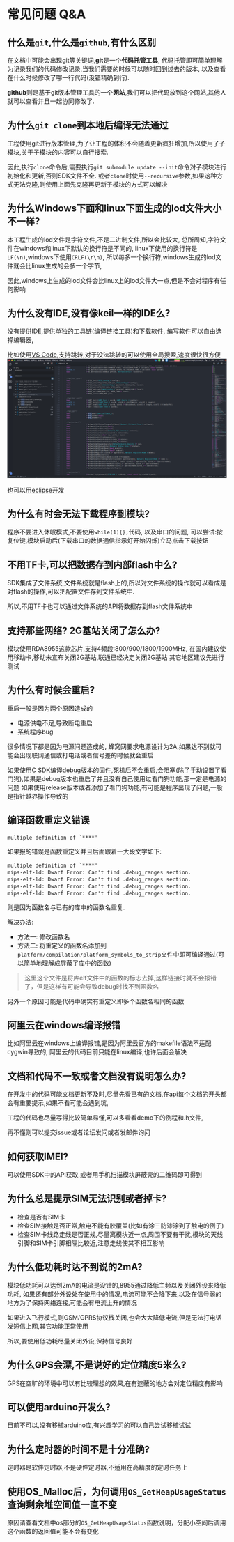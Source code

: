常见问题 Q&A
=====

## 什么是`git`,什么是`github`,有什么区别

在文档中可能会出现git等关键词,**git**是一个**代码托管工具**,
代码托管即可简单理解为记录我们的代码修改记录,当我们需要的时候可以随时回到过去的版本,
以及查看在什么时候修改了哪一行代码(没错精确到行).

**github**则是基于git版本管理工具的一个**网站**,我们可以把代码放到这个网站,其他人就可以查看并且一起协同修改了.


## 为什么`git clone`到本地后编译无法通过

工程使用git进行版本管理,为了让工程的体积不会随着更新疯狂增加,所以使用了子模块,关于子模块的内容可以自行搜索.

因此,执行`clone`命令后,需要执行`git submodule update --init`命令对子模块进行初始化和更新,否则SDK文件不全.
或者`clone`时使用`--recursive`参数,如果这种方式无法克隆,则使用上面先克隆再更新子模块的方式可以解决


## 为什么Windows下面和linux下面生成的lod文件大小不一样?

本工程生成的lod文件是字符文件,不是二进制文件,所以会比较大,
总所周知,字符文件在windows和linux下默认的换行符是不同的,
linux下使用的换行符是`LF(\n)`,windows下使用`CRLF(\r\n)`,
所以每多一个换行符,windows生成的lod文件就会比linux生成的会多一个字节,

因此,windows上生成的lod文件会比linux上的lod文件大一点,但是不会对程序有任何影响


## 为什么没有IDE,没有像keil一样的IDE么?

没有提供IDE,提供单独的工具链(编译链接工具)和下载软件,
编写软件可以自由选择编辑器,

比如使用[VS Code](https://code.visualstudio.com/),支持跳转,对于没法跳转的可以使用全局搜索,速度很快很方便
![](../assets/vscode.png)

也可以[用eclipse开发](https://github.com/Ai-Thinker-Open/GPRS_C_SDK/issues/202)

## 为什么有时会无法下载程序到模块?

程序不要进入休眠模式,不要使用`while(1){};`代码,
以及串口的问题,
可以尝试:按复位键,模块启动后(下载串口的数据通信指示灯开始闪烁)立马点击下载按钮

## 不用TF卡,可以把数据存到内部flash中么?

SDK集成了文件系统,文件系统就是flash上的,所以对文件系统的操作就可以看成是对flash的操作,可以把配置文件存到文件系统中.

所以,不用TF卡也可以通过文件系统的API将数据存到flash文件系统中


## 支持那些网络? 2G基站关闭了怎么办?

模块使用RDA8955这款芯片,支持4频段:800/900/1800/1900MHz,
在国内建议使用移动卡,移动未宣布关闭2G基站,联通已经决定关闭2G基站
其它地区建议先进行测试


## 为什么有时候会重启?

重启一般是因为两个原因造成的
* 电源供电不足,导致断电重启
* 系统程序bug

很多情况下都是因为电源问题造成的, 蜂窝网要求电源设计为2A,如果达不到就可能会出现联网通信或打电话或者信号差的时候就会重启

如果使用C SDK编译debug版本的固件,死机后不会重启,会阻塞(除了手动设置了看门狗),如果是debug版本也重启了并且没有自己使用过看门狗功能,那一定是电源的问题
如果使用release版本或者添加了看门狗功能,有可能是程序出现了问题,一般是指针越界操作导致的


## 编译函数重定义错误

```
multiple definition of `****'
```

如果报的错误是函数重定义并且后面跟着一大段文字如下:

```
multiple definition of `****'
mips-elf-ld: Dwarf Error: Can't find .debug_ranges section.
mips-elf-ld: Dwarf Error: Can't find .debug_ranges section.
mips-elf-ld: Dwarf Error: Can't find .debug_ranges section.
mips-elf-ld: Dwarf Error: Can't find .debug_ranges section.
```

则是因为函数名与已有的库中的函数名重复.

解决办法: 
* 方法一: 修改函数名
* 方法二: 将重定义的函数名添加到`platform/compilation/platform_symbols_to_strip`文件中即可编译通过(可以简单地理解成屏蔽了库中的函数)
> 这里这个文件是将库elf文件中的函数的标志去掉,这样链接时就不会报错了，但是这样有可能会导致debug时找不到函数名

另外一个原因可能是代码中确实有重定义即多个函数名相同的函数


## 阿里云在windows编译报错

比如阿里云在windows上编译报错,是因为阿里云官方的makefile语法不适配cygwin导致的,
阿里云的代码目前只能在linux编译,也许后面会解决



## 文档和代码不一致或者文档没有说明怎么办?

在开发中的代码可能文档更新不及时,尽量先看已有的文档,在api每个文档的开头都会有重要提示,如果不看可能会遇到坑,

工程的代码也尽量写得比较简单易懂,可以多看看demo下的例程和.h文件,

再不懂则可以提交issue或者论坛发问或者发邮件询问

## 如何获取IMEI?

可以使用SDK中的API获取,或者用手机扫描模块屏蔽壳的二维码即可得到


## 为什么总是提示SIM无法识别或者掉卡?

* 检查是否有SIM卡
* 检查SIM接触是否正常,触电不能有胶覆盖(比如有涂三防漆涂到了触电的例子)
* 检查SIM卡线路走线是否正规,尽量离模块近一点,周围不要有干扰,模块的天线引脚和SIM卡引脚相隔比较近,注意走线使其不相互影响

## 为什么低功耗时达不到说的2mA?

模块低功耗可以达到2mA的电流是没错的,8955通过降低主频以及关闭外设来降低功耗,
如果还有部分外设处在使用中的情况,电流可能不会降下来,以及在信号弱的地方为了保持网络连接,可能会有电流上升的情况

如果进入飞行模式,则GSM/GPRS协议栈关闭,也会大大降低电流,但是无法打电话发短信上网,其它功能正常使用

所以,要使用低功耗尽量关闭外设,保持信号良好




## 为什么GPS会漂,不是说好的定位精度5米么?

GPS在空旷的环境中可以有比较理想的效果,在有遮蔽的地方会对定位精度有影响


## 可以使用arduino开发么?

目前不可以,没有移植arduino库,有兴趣学习的可以自己尝试移植试试


## 为什么定时器的时间不是十分准确?

定时器是软件定时器,不是硬件定时器,不适用在高精度的定时任务上

## 使用OS_Malloc后，为何调用`OS_GetHeapUsageStatus`查询剩余堆空间值一直不变

原因请查看文档中os部分的`OS_GetHeapUsageStatus`函数说明，分配小空间后调用这个函数的返回值可能不会有变化


